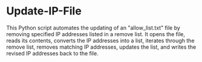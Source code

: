 # Update-IP-File
This Python script automates the updating of an "allow_list.txt" file by removing specified IP addresses listed in a remove list. It opens the file, reads its contents, converts the IP addresses into a list, iterates through the remove list, removes matching IP addresses, updates the list, and writes the revised IP addresses back to the file. 

